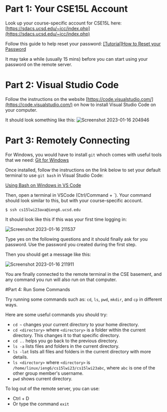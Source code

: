 # Part 1: Your CSE15L Account
Look up your course-specific account for CSE15L here:
[https://sdacs.ucsd.edu/~icc/index.php](https://sdacs.ucsd.edu/~icc/index.php)

Follow this guide to help reset your password: [[Tutorial]How to Reset your Password](https://docs.google.com/document/d/1hs7CyQeh-MdUfM9uv99i8tqfneos6Y8bDU0uhn1wqho/edit)

It may take a while (usually 15 mins) before you can start using your password on the remote server.

# Part 2: Visual Studio Code
Follow the instructions on the website [https://code.visualstudio.com/](https://code.visualstudio.com/) on how to install Visual Studio Code on your computer.

It should look something like this: 
![Screenshot 2023-01-16 204946](https://user-images.githubusercontent.com/122580027/212812549-8485a64a-4f39-4904-bd66-b9fae9eafcab.png)


# Part 3: Remotely Connecting
For Windows, you would have to install `git` whoch comes with useful tools that we need: [Git for Windows](https://gitforwindows.org/)

Once installed, follow the instructions on the link below to set your default terminal to use `git bash` in Visual Studio Code:

[Using Bash on Windows in VS Code](https://stackoverflow.com/questions/42606837/how-do-i-use-bash-on-windows-from-the-visual-studio-code-integrated-terminal/50527994#50527994)

Then, open a terminal in VSCode (Ctrl/Command + `). Your command should look similar to this, but with your course-specific account.

`$ ssh cs15lwi23ava@ieng6.ucsd.edu` 

It should look like this if this was your first time logging in:

![Screenshot 2023-01-16 211537](https://user-images.githubusercontent.com/122580027/212815693-9dbac5fb-9ba4-4375-9dcc-f22ed7491063.png)

Type yes on the following questions and it should finally ask for you password. Use the password you created during the first step.

Then you should get a message like this:

![Screenshot 2023-01-16 211911](https://user-images.githubusercontent.com/122580027/212816154-d241be74-79a1-41a0-b68a-93a00265ae77.png)

You are finally connected to the remote terminal in the CSE basement, and any command you run will also run on that computer.

#Part 4: Run Some Commands

Try running some commands such as: `cd`, `ls`, `pwd`, `mkdir`, and `cp` in different ways.

Here are some useful commands you should try: 

* `cd ~` changes your current directory to your home directory.
* `cd <directory>` where `<directory>` is a folder within the current directory. This changes it to that specific directory.
* `cd ..` helps you go back to the previous directory.
* `ls -a` lists files and folders in the current directory.
* `ls -lat` lists all files and folders in the current directory with more details. 
* `ls <directory>` where `<directory>` is `/home/linux/ieng6/cs15lwi23/cs15lwi23abc`, where `abc` is one of the other group member's username.  
* `pwd` shows current directory.

To log out of the remote server, you can use:

* Ctrl + D
* Or type the command `exit`
